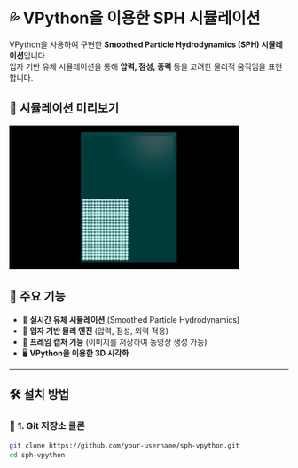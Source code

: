 # 💦 VPython을 이용한 SPH 시뮬레이션

VPython을 사용하여 구현한 **Smoothed Particle Hydrodynamics (SPH) 시뮬레이션**입니다.  
입자 기반 유체 시뮬레이션을 통해 **압력, 점성, 중력** 등을 고려한 물리적 움직임을 표현합니다.

## 🎥 시뮬레이션 미리보기
![SPH Simulation](video/sph_simulation.gif)


 
## 🚀 주요 기능

- 🔵 **실시간 유체 시뮬레이션** (Smoothed Particle Hydrodynamics)
- 🌊 **입자 기반 물리 엔진** (압력, 점성, 외력 적용)
- 🎥 **프레임 캡처 기능** (이미지를 저장하여 동영상 생성 가능)
- 🖥️ **VPython을 이용한 3D 시각화**

---

## 🛠️ 설치 방법

### 🔹 **1. Git 저장소 클론**
```bash
git clone https://github.com/your-username/sph-vpython.git
cd sph-vpython
